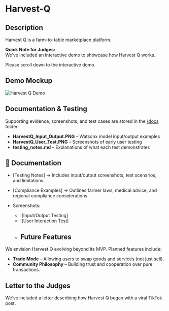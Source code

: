 # Harvest-Q
## Description
Harvest Q is a farm-to-table marketplace platform.

**Quick Note for Judges:**  
We’ve included an interactive demo  to showcase how Harvest Q works.  

Please scroll down to the interactive demo. 
## Demo Mockup
![Harvest Q Demo](demo/harvestq_mockup.png)

## Documentation & Testing
Supporting evidence, screenshots, and test cases are stored in the [/docs](/docs) folder:
- **HarvestQ_Input_Output.PNG** – Watsonx model input/output examples
- **HarvestQ_User_Test.PNG** – Screenshots of early user testing
- **testing_notes.md** – Explanations of what each test demonstrates
## 📂 Documentation

- [Testing Notes] 
  → Includes input/output screenshots, test scenarios, and limitations.  

- [Compliance Examples]
  → Outlines farmer laws, medical advice, and regional compliance considerations.  

- Screenshots:  
  - ![Input/Output Testing]  
  - ![User Interaction Test]
  - ## Future Features
We envision Harvest Q evolving beyond its MVP. Planned features include:
- **Trade Mode** – Allowing users to swap goods and services (not just sell).
- **Community Philosophy** – Building trust and cooperation over pure transactions.

## Letter to the Judges
We’ve included a letter describing how Harvest Q began with a viral TikTok post. 




